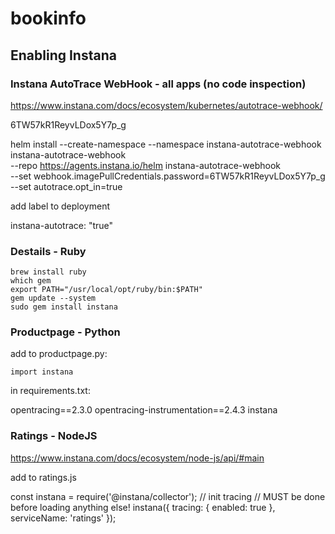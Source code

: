 # bookinfo
  
##  Enabling Instana

### Instana AutoTrace WebHook - all apps (no code inspection)

https://www.instana.com/docs/ecosystem/kubernetes/autotrace-webhook/

6TW57kR1ReyvLDox5Y7p_g

helm install --create-namespace --namespace instana-autotrace-webhook instana-autotrace-webhook \
  --repo https://agents.instana.io/helm instana-autotrace-webhook \
  --set webhook.imagePullCredentials.password=6TW57kR1ReyvLDox5Y7p_g \
  --set autotrace.opt_in=true


add label to deployment 

instana-autotrace: "true"

### Destails - Ruby

```
brew install ruby
which gem
export PATH="/usr/local/opt/ruby/bin:$PATH"
gem update --system
sudo gem install instana
```

### Productpage - Python

add to productpage.py:

```
import instana
```

in requirements.txt:

opentracing==2.3.0
opentracing-instrumentation==2.4.3
instana


### Ratings - NodeJS

https://www.instana.com/docs/ecosystem/node-js/api/#main

add to ratings.js

const instana = require('@instana/collector');
// init tracing
// MUST be done before loading anything else!
instana({
    tracing: {
        enabled: true
    },
    serviceName: 'ratings'
});

